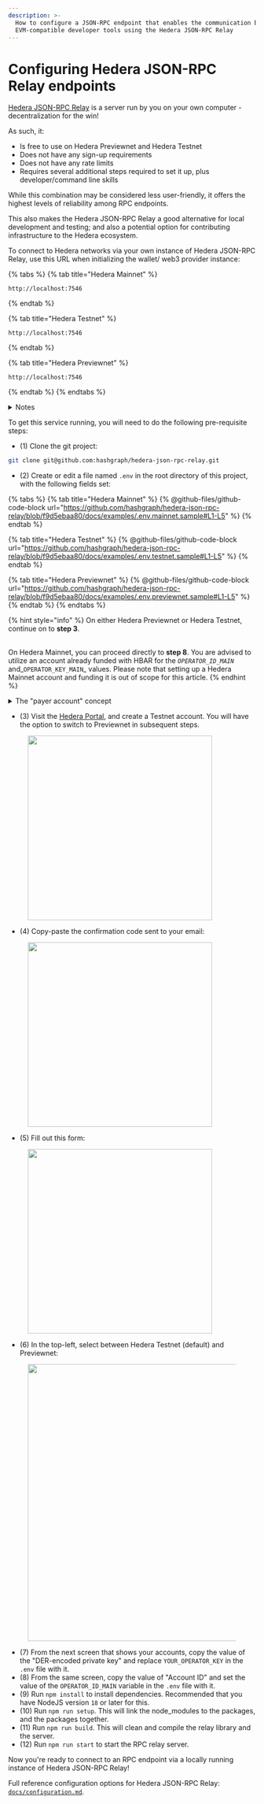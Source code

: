```yaml
---
description: >-
  How to configure a JSON-RPC endpoint that enables the communication between
  EVM-compatible developer tools using the Hedera JSON-RPC Relay
---
```


# Configuring Hedera JSON-RPC Relay endpoints

[Hedera JSON-RPC Relay](https://github.com/hashgraph/hedera-json-rpc-relay) is a server run by you on your own computer - decentralization for the win!

As such, it:

* Is free to use on Hedera Previewnet and Hedera Testnet
* Does not have any sign-up requirements
* Does not have any rate limits
* Requires several additional steps required to set it up, plus developer/command line skills

While this combination may be considered less user-friendly, it offers the highest levels of reliability among RPC endpoints.

This also makes the Hedera JSON-RPC Relay a good alternative for local development and testing; and also a potential option for contributing infrastructure to the Hedera ecosystem.

To connect to Hedera networks via your own instance of Hedera JSON-RPC Relay, use this URL when initializing the wallet/ web3 provider instance:

{% tabs %}
{% tab title="Hedera Mainnet" %}
```
http://localhost:7546
```
{% endtab %}

{% tab title="Hedera Testnet" %}
```
http://localhost:7546
```
{% endtab %}

{% tab title="Hedera Previewnet" %}
```
http://localhost:7546
```
{% endtab %}
{% endtabs %}

<details>

<summary>Notes</summary>

(1) `7546` is the default port number for this project, and you can change this in its config if you wish.

(2) The RPC endpoint URL is the same for whichever network you intend to connect to: Hedera Previewnet, Hedera Testnet, and Hedera Mainnet. The selection of network depends upon the configuration file, which we will create in subsequent steps.

(3) The `hedera-json-rpc-relay` server is designed to be able to be deployed in your own cloud instances. For _non-production_ use cases, a Docker compose file is provided. For _production_ use cases Kubernetes Helm charts are provided.

</details>

To get this service running, you will need to do the following pre-requisite steps:

* (1) Clone the git project:

```bash
git clone git@github.com:hashgraph/hedera-json-rpc-relay.git
```

* (2) Create or edit a file named `.env` in the root directory of this project, with the following fields set:

{% tabs %}
{% tab title="Hedera Mainnet" %}
{% @github-files/github-code-block url="https://github.com/hashgraph/hedera-json-rpc-relay/blob/f9d5ebaa80/docs/examples/.env.mainnet.sample#L1-L5" %}
{% endtab %}

{% tab title="Hedera Testnet" %}
{% @github-files/github-code-block url="https://github.com/hashgraph/hedera-json-rpc-relay/blob/f9d5ebaa80/docs/examples/.env.testnet.sample#L1-L5" %}
{% endtab %}

{% tab title="Hedera Previewnet" %}
{% @github-files/github-code-block url="https://github.com/hashgraph/hedera-json-rpc-relay/blob/f9d5ebaa80/docs/examples/.env.previewnet.sample#L1-L5" %}
{% endtab %}
{% endtabs %}

{% hint style="info" %}
On either Hedera Previewnet or Hedera Testnet, continue on to **step 3**.

\
On Hedera Mainnet, you can proceed directly to **step 8**. You are advised to utilize an account already funded with HBAR for the _`OPERATOR_ID_MAIN`_ and_`OPERATOR_KEY_MAIN`_ values. Please note that setting up a Hedera Mainnet account and funding it is out of scope for this article.
{% endhint %}

<details>

<summary>The "payer account" concept</summary>

Like on any other EVM-compatible networks, transactions must be paid for in the native currency. This is true for Hedera as well, where all transactions are paid for, denominated in HBAR.

Unlike other EVM-compatible networks, when an EVM transaction is submitted on a Hedera network, that transaction can be paid for by a different "payer account". The  `hedera-json-rpc-relay` takes care of this automatically for you, wrapping the transaction. This is why there is a need for an `OPERATOR_ID_MAIN` and `OPERATOR_KEY_MAIN`, as this is the "payer acount".

This effectively means that running and instance of `hedera-json-rpc-relay` on Hedera Mainnet is **not free**. On other Hedera networks, e.g. Hedera Testnet, where HBAR are obtained for free, it is effectively **free**. Apart from HBAR costs, the relay service is indeed free to use, and you are really limited only by your own hardware.

</details>

* (3) Visit the [Hedera Portal](https://portal.hedera.com/), and create a Testnet account. You will have the option to switch to Previewnet in subsequent steps.

<figure><img src="https://i.stack.imgur.com/tgkvS.png" alt="" width="375"><figcaption></figcaption></figure>

* (4) Copy-paste the confirmation code sent to your email:

<figure><img src="https://i.stack.imgur.com/4H9XT.png" alt="" width="375"><figcaption></figcaption></figure>

* (5) Fill out this form:

<figure><img src="https://i.stack.imgur.com/atW69.png" alt="" width="375"><figcaption></figcaption></figure>

* (6) In the top-left, select between Hedera Testnet (default) and Previewnet:

<figure><img src="https://i.stack.imgur.com/2A2ua.png" alt="" width="563"><figcaption></figcaption></figure>

* (7) From the next screen that shows your accounts, copy the value of the "DER-encoded private key" and replace `YOUR_OPERATOR_KEY` in the `.env` file with it.
* (8) From the same screen, copy the value of "Account ID" and set the value of the `OPERATOR_ID_MAIN` variable in the `.env` file with it.
* (9) Run `npm install` to install dependencies. Recommended that you have NodeJS version `18` or later for this.
* (10) Run `npm run setup`. This will link the node_modules to the packages, and the packages together.
* (11) Run `npm run build`. This will clean and compile the relay library and the server.
* (12) Run `npm run start` to start the RPC relay server.

Now you're ready to connect to an RPC endpoint via a locally running instance of Hedera JSON-RPC Relay!

Full reference configuration options for Hedera JSON-RPC Relay: [`docs/configuration.md`](https://github.com/hashgraph/hedera-json-rpc-relay/blob/main/docs/configuration.md).
